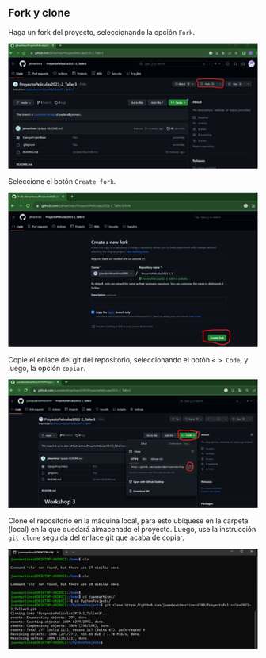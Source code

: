 ## Fork y clone

Haga un fork del proyecto, seleccionando la opción ``Fork``.
<div align="center">
  <a>
    <img src="imgs/fork1.png">
  </a>
</div>

Seleccione el botón ``Create fork``.
<div align="center">
  <a>
    <img src="imgs/fork2.png">
  </a>
</div>

Copie el enlace del git del repositorio, seleccionando el botón ``< > Code``, y luego, la opción ``copiar``.
<div align="center">
  <a>
    <img src="imgs/fork3.png">
  </a>
</div>

Clone el repositorio en la máquina local, para esto ubíquese en la carpeta (local) en la que quedará almacenado el proyecto. Luego, use la instrucción ``git clone`` seguida del enlace git que acaba de copiar.
<div align="center">
  <a>
    <img src="imgs/fork4.png">
  </a>
</div>
